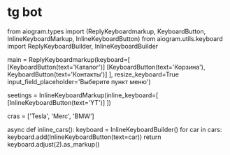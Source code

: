 # tg bot
from aiogram.types import (ReplyKeyboardmarkup, KeyboardButton,
                            InlineKeyboardMarkup, InlineKeyboardButton)
from aiogram.utils.keyboard import ReplyKeyboardBuilder, InlineKeyboardBuilder

main = ReplyKeyboardmarkup(keyboard=[
    [KeyboardButton(text='Каталог')]
    [KeyboardButton(text='Корзина'), KeyboardButton(text='Контакты')]
],
                            resize_keyboard=True
                            input_field_placeholder='Выберите пункт меню')

seetings = InlineKeyboardMarkup(inline_keyboard=[
    [InlineKeyboardButton(text='YT')]
    ])

cras = ['Tesla', 'Merc', 'BMW']

async def inline_cars():
    keyboard = InlineKeyboardBuilder()
    for car in cars:
        keyboard.add(InlineKeyboardButton(text=car))
    return keyboard.adjust(2).as_markup()
